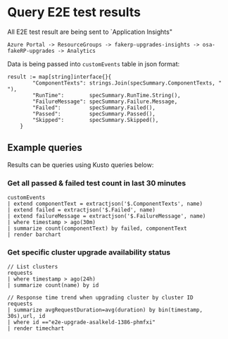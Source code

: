 # Query E2E test results

All E2E test result are being sent to `Application Insights"

`Azure Portal -> ResourceGroups -> fakerp-upgrades-insights -> osa-fakeRP-upgrades -> Analytics`

Data is being passed into `customEvents` table in json format:
```
result := map[string]interface{}{
		"ComponentTexts": strings.Join(specSummary.ComponentTexts, " "),
		"RunTime":        specSummary.RunTime.String(),
		"FailureMessage": specSummary.Failure.Message,
		"Failed":         specSummary.Failed(),
		"Passed":         specSummary.Passed(),
		"Skipped":        specSummary.Skipped(),
	}
```

## Example queries

Results can be queries using Kusto queries below:

### Get all passed & failed test count in last 30 minutes

```
customEvents
| extend componentText = extractjson('$.ComponentTexts', name)
| extend failed = extractjson('$.Failed', name)
| extend failureMessage = extractjson('$.FailureMessage', name)
| where timestamp > ago(30m) 
| summarize count(componentText) by failed, componentText
| render barchart
```


### Get specific cluster upgrade availability status

```
// List clusters
requests
| where timestamp > ago(24h) 
| summarize count(name) by id
```

```
// Response time trend when upgrading cluster by cluster ID
requests
| summarize avgRequestDuration=avg(duration) by bin(timestamp, 30s),url, id
| where id =="e2e-upgrade-asalkeld-1386-phmfxi"
| render timechart
```
